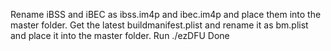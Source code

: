 Rename iBSS and iBEC as ibss.im4p and ibec.im4p and place them into the master folder.
Get the latest buildmanifest.plist and rename it as bm.plist and place it into the master folder.
Run ./ezDFU 
Done
